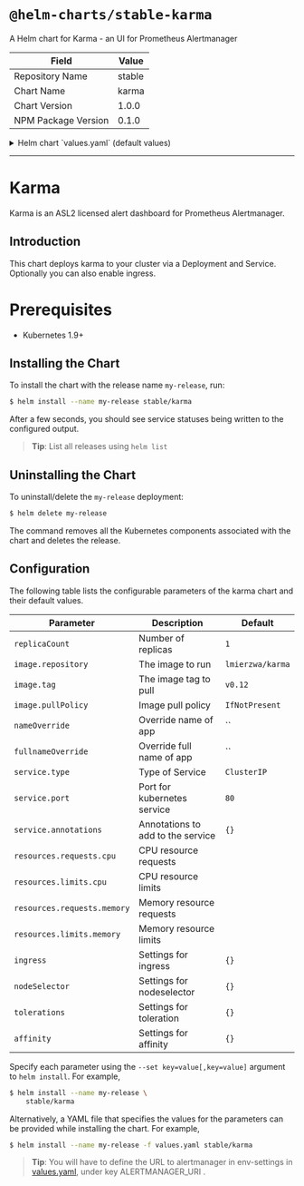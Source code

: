 # `@helm-charts/stable-karma`

A Helm chart for Karma - an UI for Prometheus Alertmanager

| Field               | Value  |
| ------------------- | ------ |
| Repository Name     | stable |
| Chart Name          | karma  |
| Chart Version       | 1.0.0  |
| NPM Package Version | 0.1.0  |

<details>

<summary>Helm chart `values.yaml` (default values)</summary>

```yaml
# Default values for karma.
# This is a YAML-formatted file.
# Declare variables to be passed into your templates.

replicaCount: 1

image:
  repository: lmierzwa/karma
  tag: v0.12
  pullPolicy: IfNotPresent

nameOverride: ''
fullnameOverride: ''

# env:
# - name: ALERTMANAGER_URI
#   value: http://monitoring-prometheus-alertmanager

service:
  type: ClusterIP
  port: 80
  annotations:
    {}
    # prometheus.io/scrape: "true"

rbac:
  # Specifies whether RBAC resources should be created
  create: true

serviceAccount:
  # Specifies whether a ServiceAccount should be created
  create: true
  # The name of the ServiceAccount to use.
  # If not set and create is true, a name is generated using the fullname template
  name:

ingress:
  enabled: false
  annotations:
    {}
    # kubernetes.io/ingress.class: nginx
    # kubernetes.io/tls-acme: "true"
  path: /
  hosts:
    - chart-example.local
  tls: []
  #  - secretName: chart-example-tls
  #    hosts:
  #      - chart-example.local

resources:
  {}
  # We usually recommend not to specify default resources and to leave this as a conscious
  # choice for the user. This also increases chances charts run on environments with little
  # resources, such as Minikube. If you do want to specify resources, uncomment the following
  # lines, adjust them as necessary, and remove the curly braces after 'resources:'.
  # limits:
  #  cpu: 100m
  #  memory: 128Mi
  # requests:
  #  cpu: 100m
  #  memory: 128Mi

nodeSelector: {}

tolerations: []

affinity: {}
```

</details>

---

# Karma

Karma is an ASL2 licensed alert dashboard for Prometheus Alertmanager.

## Introduction

This chart deploys karma to your cluster via a Deployment and Service.
Optionally you can also enable ingress.

# Prerequisites

- Kubernetes 1.9+

## Installing the Chart

To install the chart with the release name `my-release`, run:

```bash
$ helm install --name my-release stable/karma
```

After a few seconds, you should see service statuses being written to the configured output.

> **Tip**: List all releases using `helm list`

## Uninstalling the Chart

To uninstall/delete the `my-release` deployment:

```bash
$ helm delete my-release
```

The command removes all the Kubernetes components associated with the chart and deletes the release.

## Configuration

The following table lists the configurable parameters of the karma chart and their default values.

| Parameter                   | Description                       | Default          |
| --------------------------- | --------------------------------- | ---------------- |
| `replicaCount`              | Number of replicas                | `1`              |
| `image.repository`          | The image to run                  | `lmierzwa/karma` |
| `image.tag`                 | The image tag to pull             | `v0.12`          |
| `image.pullPolicy`          | Image pull policy                 | `IfNotPresent`   |
| `nameOverride`              | Override name of app              | ``               |
| `fullnameOverride`          | Override full name of app         | ``               |
| `service.type`              | Type of Service                   | `ClusterIP`      |
| `service.port`              | Port for kubernetes service       | `80`             |
| `service.annotations`       | Annotations to add to the service | `{}`             |
| `resources.requests.cpu`    | CPU resource requests             |                  |
| `resources.limits.cpu`      | CPU resource limits               |                  |
| `resources.requests.memory` | Memory resource requests          |                  |
| `resources.limits.memory`   | Memory resource limits            |                  |
| `ingress`                   | Settings for ingress              | `{}`             |
| `nodeSelector`              | Settings for nodeselector         | `{}`             |
| `tolerations`               | Settings for toleration           | `{}`             |
| `affinity`                  | Settings for affinity             | `{}`             |

Specify each parameter using the `--set key=value[,key=value]` argument to `helm install`. For example,

```bash
$ helm install --name my-release \
    stable/karma
```

Alternatively, a YAML file that specifies the values for the parameters can be provided while installing the chart. For example,

```bash
$ helm install --name my-release -f values.yaml stable/karma
```

> **Tip**: You will have to define the URL to alertmanager in env-settings in [values.yaml](values.yaml), under key ALERTMANAGER_URI .
